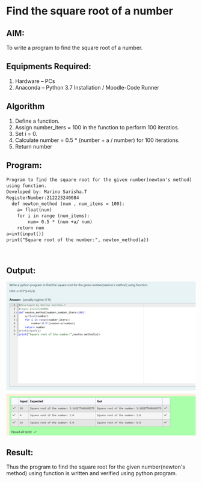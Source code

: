 # Find the square root of a number

## AIM:
To write a program to find the square root of a number.

## Equipments Required:
1. Hardware – PCs
2. Anaconda – Python 3.7 Installation / Moodle-Code Runner

## Algorithm
1. Define a function.
2. Assign number_iters = 100 in the function to perform 100 iteratios.
3. Set i = 0.
4. Calculate  number = 0.5 * (number + a / number) for 100 iterations.
5. Return number

## Program:
```
Program to find the square root for the given number(newton's method) using function.
Developed by: Marino Sarisha.T
RegisterNumber:212223240084
  def newton_method (num , num_items = 100):
    a= float(num)
    for i in range (num_items):
        num= 0.5 * (num +a/ num)
    return num
a=int(input())
print("Square root of the number:", newton_method(a))



```

## Output:

![alt text](<Screenshot 2024-04-17 064225.png>)


## Result:
Thus the program to find the square root for the given number(newton's method) using function is written and verified using python program.
